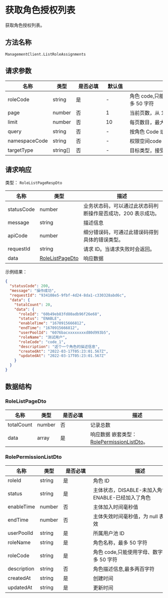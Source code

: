 # 获取角色授权列表

<!--
  警告⚠️：
  不要直接修改该文档，
  https://github.com/Authing/authing-docs-factory
  使用该项目进行生成
-->

<LastUpdated />

获取角色授权列表。

## 方法名称

`ManagementClient.ListRoleAssignments`

## 请求参数

| 名称 | 类型 | <div style="width:80px">是否必填</div> | <div style="width:60px">默认值</div> | <div style="width:300px">描述</div> | <div style="width:200px">示例值</div> |
| ---- | ---- | ---- | ---- | ---- | ---- |
| roleCode | string | 是 | - | 角色 code,只能使用字母、数字和 -_，最多 50 字符  | `code_1` |
| page | number | 否 | 1 | 当前页数，从 1 开始  | `1` |
| limit | number | 否 | 10 | 每页数目，最大不能超过 50，默认为 10  | `10` |
| query | string | 否 | - | 按角色 Code 或者角色名称查询  | `示例应用` |
| namespaceCode | string | 否 | - | 权限空间code  |  |
| targetType | string[] | 否 | - | 目标类型，接受用户，部门  | `["USER","ORG"]` |




## 请求响应

类型： `RoleListPageRespDto`

| 名称 | 类型 | 描述 |
| ---- | ---- | ---- |
| statusCode | number | 业务状态码，可以通过此状态码判断操作是否成功，200 表示成功。 |
| message | string | 描述信息 |
| apiCode | number | 细分错误码，可通过此错误码得到具体的错误类型。 |
| requestId | string | 请求 ID。当请求失败时会返回。 |
| data | <a href="#RoleListPageDto">RoleListPageDto</a> | 响应数据 |



示例结果：

```json
{
  "statusCode": 200,
  "message": "操作成功",
  "requestId": "934108e5-9fbf-4d24-8da1-c330328abd6c",
  "data": {
    "totalCount": 20,
    "data": {
      "roleId": "60b49eb83fd80adb96f26e68",
      "status": "ENABLE",
      "enableTime": "1670915666812",
      "endTime": "1670915666812",
      "userPoolId": "6076bacxxxxxxxxd80d993b5",
      "roleName": "测试用户",
      "roleCode": "code_1",
      "description": "这个一个角色的描述信息",
      "createdAt": "2022-03-17T05:23:01.567Z",
      "updatedAt": "2022-03-17T05:23:01.567Z"
    }
  }
}
```

## 数据结构


### <a id="RoleListPageDto"></a> RoleListPageDto

| 名称 | 类型 | <div style="width:80px">是否必填</div> | <div style="width:300px">描述</div> | <div style="width:200px">示例值</div> |
| ---- |  ---- | ---- | ---- | ---- |
| totalCount | number | 否 | 记录总数   |  `20` |
| data | array | 是 | 响应数据 嵌套类型：<a href="#RolePermissionListDto">RolePermissionListDto</a>。  |  |


### <a id="RolePermissionListDto"></a> RolePermissionListDto

| 名称 | 类型 | <div style="width:80px">是否必填</div> | <div style="width:300px">描述</div> | <div style="width:200px">示例值</div> |
| ---- |  ---- | ---- | ---- | ---- |
| roleId | string | 是 | 角色 ID   |  `60b49eb83fd80adb96f26e68` |
| status | string | 是 | 主体状态，DISABLE-未加入角色，ENABLE-已经加入了角色   |  `ENABLE` |
| enableTime | number | 否 | 主体加入时间毫秒值   |  `1670915666812` |
| endTime | number | 否 | 主体失效时间毫秒值，为 null 表示用不失效   |  `1670915666812` |
| userPoolId | string | 是 | 所属用户池 ID   |  `6076bacxxxxxxxxd80d993b5` |
| roleName | string | 是 | 角色名称，最多 50 字符   |  `测试用户` |
| roleCode | string | 是 | 角色 code,只能使用字母、数字和 -_，最多 50 字符   |  `code_1` |
| description | string | 否 | 角色描述信息,最多两百字符   |  `这个一个角色的描述信息` |
| createdAt | string | 是 | 创建时间   |  `2022-03-17T05:23:01.567Z` |
| updatedAt | string | 是 | 更新时间   |  `2022-03-17T05:23:01.567Z` |


